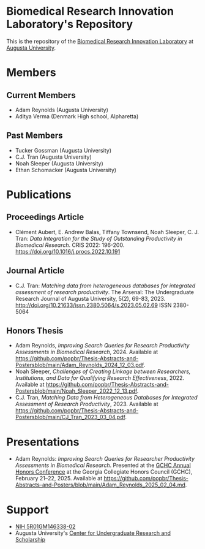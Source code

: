 # Biomedical Research Innovation Laboratory's Repository 

This is the repository of the [Biomedical Research Innovation Laboratory](https://www.augusta.edu/institutes/ipph/biomedical-research-innovation-lab.php) at [Augusta University](https://www.augusta.edu).

# Members

## Current Members

- Adam Reynolds (Augusta University)
- Aditya Verma (Denmark High school, Alpharetta)

## Past Members

- Tucker Gossman (Augusta University)
- C.J. Tran (Augusta University)
- Noah Sleeper (Augusta University)
- Ethan Schomacker (Augusta University)

# Publications

## Proceedings Article

- Clément Aubert, E. Andrew Balas, Tiffany Townsend, Noah Sleeper, C. J. Tran:  *Data Integration for the Study of Outstanding Productivity in Biomedical Research*. CRIS 2022: 196-200. <https://doi.org/10.1016/j.procs.2022.10.191>

## Journal Article

- C.J. Tran: *Matching data from heterogeneous databases for integrated assessment of research productivity*. The Arsenal: The Undergraduate Research Journal of Augusta University, 5(2), 69-83, 2023. <http://doi.org/10.21633/issn.2380.5064/s.2023.05.02.69> ISSN 2380-5064

## Honors Thesis

- Adam Reynolds, *Improving Search Queries for Research Productivity Assessments in Biomedical Research*, 2024. Available at <https://github.com/popbr/Thesis-Abstracts-and-Postersblob/main/Adam_Reynolds_2024_12_03.pdf>.
- Noah Sleeper, *Challenges of Creating Linkage between Researchers, Institutions, and Data for Qualifying Research Effectiveness*, 2022. Available at <https://github.com/popbr/Thesis-Abstracts-and-Postersblob/main/Noah_Sleeper_2022_12_13.pdf>.
- C.J. Tran, *Matching Data from Heterogeneous Databases for Integrated Assessment of Research Productivity*, 2023. Available at <https://github.com/popbr/Thesis-Abstracts-and-Postersblob/main/CJ_Tran_2023_03_04.pdf>.

# Presentations

- Adam Reynolds: *Improving Search Queries for Researcher Productivity Assessments in Biomedical Research*. Presented at the [GCHC Annual Honors Conference](https://honorsprogram.gatech.edu/gchc) at the Georgia Collegiate Honors Council (GCHC), February 21–22, 2025. Available at <https://github.com/popbr/Thesis-Abstracts-and-Posters/blob/main/Adam_Reynolds_2025_02_04.md>.

<!--
add Honors thesis from
https://augusta.openrepository.com/
https://scholarlycommons.augusta.edu/search?scope=23cd2e61-ff4b-479f-910f-cff6c11020b6&spc.page=1&query=
https://augusta.openrepository.com/handle/10675.2/560340
once they are available
-->

# Support

- [NIH 5R01GM146338-02](https://reporter.nih.gov/project-details/10483204)
- Augusta University's [Center for Undergraduate Research and Scholarship](https://www.augusta.edu/curs/)
